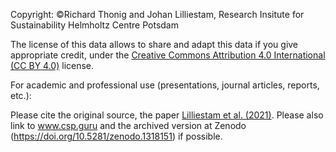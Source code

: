 Copyright: ©Richard Thonig and Johan Lilliestam, Research Insitute for Sustainability Helmholtz Centre Potsdam

The license of this data allows to share and adapt this data if you give appropriate credit, under the [Creative Commons Attribution 4.0 International (CC BY 4.0)](https://creativecommons.org/licenses/by/4.0/) license.

For academic and professional use (presentations, journal articles, reports, etc.):

Please cite the original source, the paper [Lilliestam et al. (2021)](https://doi.org/10.1080/15567249.2020.1773580). Please also link to www.csp.guru and the archived version at Zenodo (https://doi.org/10.5281/zenodo.1318151) if possible.

